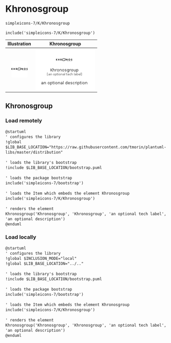 # Khronosgroup


```text
simpleicons-7/K/Khronosgroup
```

```text
include('simpleicons-7/K/Khronosgroup')
```



| Illustration | Khronosgroup |
| :---: | :---: |
| ![illustration for Illustration](../../simpleicons-7/K/Khronosgroup.png) | ![illustration for Khronosgroup](../../simpleicons-7/K/Khronosgroup.Local.png) |




## Khronosgroup

### Load remotely
```plantuml
@startuml
' configures the library
!global $LIB_BASE_LOCATION="https://raw.githubusercontent.com/tmorin/plantuml-libs/master/distribution"

' loads the library's bootstrap
!include $LIB_BASE_LOCATION/bootstrap.puml

' loads the package bootstrap
include('simpleicons-7/bootstrap')

' loads the Item which embeds the element Khronosgroup
include('simpleicons-7/K/Khronosgroup')

' renders the element
Khronosgroup('Khronosgroup', 'Khronosgroup', 'an optional tech label', 'an optional description')
@enduml
```

### Load locally
```plantuml
@startuml
' configures the library
!global $INCLUSION_MODE="local"
!global $LIB_BASE_LOCATION="../.."

' loads the library's bootstrap
!include $LIB_BASE_LOCATION/bootstrap.puml

' loads the package bootstrap
include('simpleicons-7/bootstrap')

' loads the Item which embeds the element Khronosgroup
include('simpleicons-7/K/Khronosgroup')

' renders the element
Khronosgroup('Khronosgroup', 'Khronosgroup', 'an optional tech label', 'an optional description')
@enduml
```

